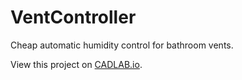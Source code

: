 # VentController

Cheap automatic humidity control for bathroom vents.

View this project on [CADLAB.io](https://cadlab.io/project/26403).
